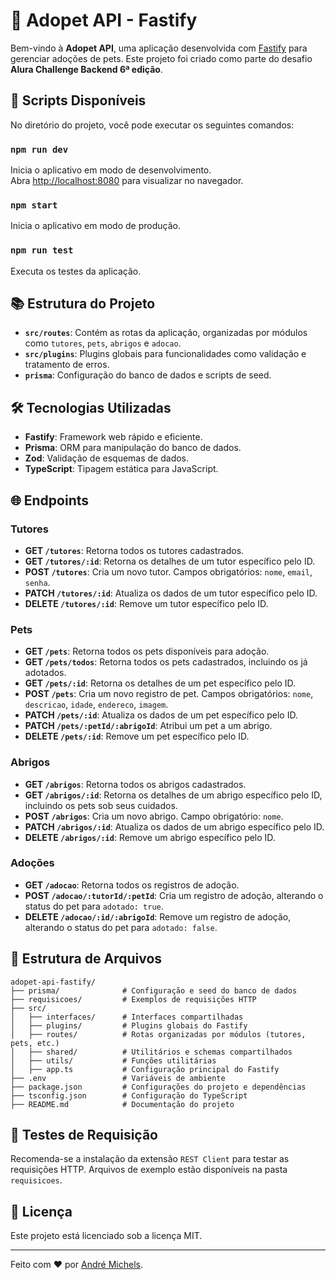 # 🐾 Adopet API - Fastify

Bem-vindo à **Adopet API**, uma aplicação desenvolvida com [Fastify](https://fastify.dev/) para gerenciar adoções de pets. Este projeto foi criado como parte do desafio **Alura Challenge Backend 6ª edição**.

## 🚀 Scripts Disponíveis

No diretório do projeto, você pode executar os seguintes comandos:

### `npm run dev`

Inicia o aplicativo em modo de desenvolvimento.\
Abra [http://localhost:8080](http://localhost:8080) para visualizar no navegador.

### `npm start`

Inicia o aplicativo em modo de produção.

### `npm run test`

Executa os testes da aplicação.

## 📚 Estrutura do Projeto

- **`src/routes`**: Contém as rotas da aplicação, organizadas por módulos como `tutores`, `pets`, `abrigos` e `adocao`.
- **`src/plugins`**: Plugins globais para funcionalidades como validação e tratamento de erros.
- **`prisma`**: Configuração do banco de dados e scripts de seed.

## 🛠️ Tecnologias Utilizadas

- **Fastify**: Framework web rápido e eficiente.
- **Prisma**: ORM para manipulação do banco de dados.
- **Zod**: Validação de esquemas de dados.
- **TypeScript**: Tipagem estática para JavaScript.

## 🌐 Endpoints

### Tutores

- **GET `/tutores`**: Retorna todos os tutores cadastrados.
- **GET `/tutores/:id`**: Retorna os detalhes de um tutor específico pelo ID.
- **POST `/tutores`**: Cria um novo tutor. Campos obrigatórios: `nome`, `email`, `senha`.
- **PATCH `/tutores/:id`**: Atualiza os dados de um tutor específico pelo ID.
- **DELETE `/tutores/:id`**: Remove um tutor específico pelo ID.

### Pets

- **GET `/pets`**: Retorna todos os pets disponíveis para adoção.
- **GET `/pets/todos`**: Retorna todos os pets cadastrados, incluindo os já adotados.
- **GET `/pets/:id`**: Retorna os detalhes de um pet específico pelo ID.
- **POST `/pets`**: Cria um novo registro de pet. Campos obrigatórios: `nome`, `descricao`, `idade`, `endereco`, `imagem`.
- **PATCH `/pets/:id`**: Atualiza os dados de um pet específico pelo ID.
- **PATCH `/pets/:petId/:abrigoId`**: Atribui um pet a um abrigo.
- **DELETE `/pets/:id`**: Remove um pet específico pelo ID.

### Abrigos

- **GET `/abrigos`**: Retorna todos os abrigos cadastrados.
- **GET `/abrigos/:id`**: Retorna os detalhes de um abrigo específico pelo ID, incluindo os pets sob seus cuidados.
- **POST `/abrigos`**: Cria um novo abrigo. Campo obrigatório: `nome`.
- **PATCH `/abrigos/:id`**: Atualiza os dados de um abrigo específico pelo ID.
- **DELETE `/abrigos/:id`**: Remove um abrigo específico pelo ID.

### Adoções

- **GET `/adocao`**: Retorna todos os registros de adoção.
- **POST `/adocao/:tutorId/:petId`**: Cria um registro de adoção, alterando o status do pet para `adotado: true`.
- **DELETE `/adocao/:id/:abrigoId`**: Remove um registro de adoção, alterando o status do pet para `adotado: false`.

## 📂 Estrutura de Arquivos

```plaintext
adopet-api-fastify/
├── prisma/              # Configuração e seed do banco de dados
├── requisicoes/         # Exemplos de requisições HTTP
├── src/
│   ├── interfaces/      # Interfaces compartilhadas
│   ├── plugins/         # Plugins globais do Fastify
│   ├── routes/          # Rotas organizadas por módulos (tutores, pets, etc.)
│   ├── shared/          # Utilitários e schemas compartilhados
│   ├── utils/           # Funções utilitárias
│   ├── app.ts           # Configuração principal do Fastify
├── .env                 # Variáveis de ambiente
├── package.json         # Configurações do projeto e dependências
├── tsconfig.json        # Configuração do TypeScript
├── README.md            # Documentação do projeto
```

## 🧪 Testes de Requisição

Recomenda-se a instalação da extensão `REST Client` para testar as requisições HTTP. Arquivos de exemplo estão disponíveis na pasta `requisicoes`.

## 📄 Licença

Este projeto está licenciado sob a licença MIT.

---

Feito com ❤️ por [André Michels](https://github.com/michelsandre).
